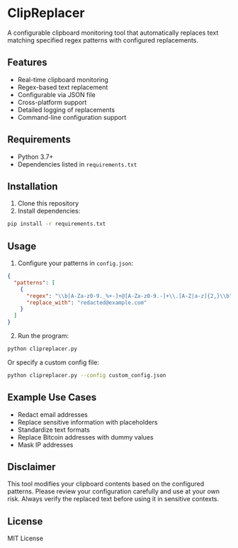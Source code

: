 # ClipReplacer

A configurable clipboard monitoring tool that automatically replaces text matching specified regex patterns with configured replacements.

## Features

- Real-time clipboard monitoring
- Regex-based text replacement
- Configurable via JSON file
- Cross-platform support
- Detailed logging of replacements
- Command-line configuration support

## Requirements

- Python 3.7+
- Dependencies listed in `requirements.txt`

## Installation

1. Clone this repository
2. Install dependencies:
```bash
pip install -r requirements.txt
```

## Usage

1. Configure your patterns in `config.json`:
```json
{
  "patterns": [
    {
      "regex": "\\b[A-Za-z0-9._%+-]+@[A-Za-z0-9.-]+\\.[A-Z|a-z]{2,}\\b",
      "replace_with": "redacted@example.com"
    }
  ]
}
```

2. Run the program:
```bash
python clipreplacer.py
```

Or specify a custom config file:
```bash
python clipreplacer.py --config custom_config.json
```

## Example Use Cases

- Redact email addresses
- Replace sensitive information with placeholders
- Standardize text formats
- Replace Bitcoin addresses with dummy values
- Mask IP addresses

## Disclaimer

This tool modifies your clipboard contents based on the configured patterns. Please review your configuration carefully and use at your own risk. Always verify the replaced text before using it in sensitive contexts.

## License

MIT License
